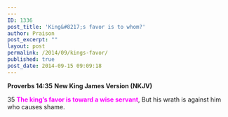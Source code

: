 ```yaml
---
---
ID: 1336
post_title: 'King&#8217;s favor is to whom?'
author: Praison
post_excerpt: ""
layout: post
permalink: /2014/09/kings-favor/
published: true
post_date: 2014-09-15 09:09:18
---
```

<strong>Proverbs 14:35</strong>
<strong> New King James Version (NKJV)</strong>

35 <span style="color: #ff00ff;"><strong>The king’s favor is toward a wise servant</strong></span>,
But his wrath is against him who causes shame.